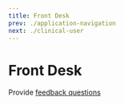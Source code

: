 ```yaml
---
title: Front Desk
prev: ./application-navigation
next: ./clinical-user
---
```


# Front Desk

Provide [feedback questions](./feedback-questions.md)
